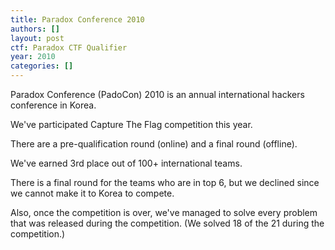```yaml
---
title: Paradox Conference 2010
authors: []
layout: post
ctf: Paradox CTF Qualifier
year: 2010
categories: []
---
```

Paradox Conference (PadoCon) 2010 is an annual international hackers conference in Korea.

We've participated Capture The Flag competition this year.

There are a pre-qualification round (online) and a final round (offline).

We've earned 3rd place out of 100+ international teams.

There is a final round for the teams who are in top 6, but we declined since we cannot make it to Korea to compete.

Also, once the competition is over, we've managed to solve every problem that was released during the competition.  (We solved 18 of the 21 during the competition.)